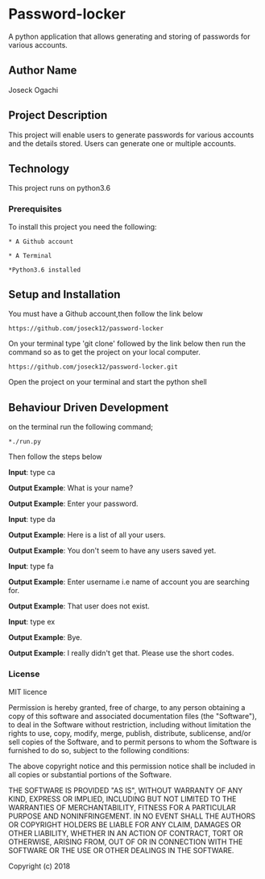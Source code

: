 # Password-locker

A python application that allows generating and storing of passwords for various accounts.

## Author Name

Joseck Ogachi

## Project Description

This project will enable users to generate passwords for various accounts and the details stored. Users can generate one or multiple accounts.

## Technology

 This project runs on python3.6

### Prerequisites

To install this project you need the following:

`* A Github account`

`* A Terminal`

`*Python3.6 installed`

## Setup and Installation

You must have a Github account,then follow the link below

`https://github.com/joseck12/password-locker`

 On your terminal type 'git clone' followed by the link below then run the command so as to get the project on your local computer.

`https://github.com/joseck12/password-locker.git`

Open the project on your terminal and start the python shell

## Behaviour Driven Development

on the terminal run the following command;

 `*./run.py`

 Then follow the steps below

 **Input**: type ca

**Output Example**: What is your name?

**Output Example**: Enter your password.

 **Input**: type da

**Output Example**: Here is a list of all your users.

**Output Example**: You don't seem to have any users saved yet.

 **Input**: type fa

**Output Example**: Enter username i.e name of account you are searching for.

**Output Example**: That user does not exist.

 **Input**: type ex

**Output Example**: Bye.

**Output Example**: I really didn't get that. Please use the short codes.

### License

MIT licence

Permission is hereby granted, free of charge, to any person obtaining a copy of this software and associated documentation files (the "Software"), to deal in the Software without restriction, including without limitation the rights to use, copy, modify, merge, publish, distribute, sublicense, and/or sell copies of the Software, and to permit persons to whom the Software is furnished to do so, subject to the following conditions:

The above copyright notice and this permission notice shall be included in all copies or substantial portions of the Software.

THE SOFTWARE IS PROVIDED "AS IS", WITHOUT WARRANTY OF ANY KIND, EXPRESS OR IMPLIED, INCLUDING BUT NOT LIMITED TO THE WARRANTIES OF MERCHANTABILITY, FITNESS FOR A PARTICULAR PURPOSE AND NONINFRINGEMENT. IN NO EVENT SHALL THE AUTHORS OR COPYRIGHT HOLDERS BE LIABLE FOR ANY CLAIM, DAMAGES OR OTHER LIABILITY, WHETHER IN AN ACTION OF CONTRACT, TORT OR OTHERWISE, ARISING FROM, OUT OF OR IN CONNECTION WITH THE SOFTWARE OR THE USE OR OTHER DEALINGS IN THE SOFTWARE.

Copyright (c) 2018
